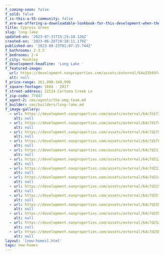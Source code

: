 ```yaml
---
f_coming-soon: false
f_sold: false
f_is-this-a-55-community: false
f_are-we-offering-a-downloadable-lookbook-for-this-development-when-they-submit-their-contact-info: false
title: Cypress Green
slug: long-lake
updated-on: '2023-07-31T15:25:18.126Z'
created-on: '2023-06-28T19:10:11.179Z'
published-on: '2023-08-23T01:07:15.744Z'
f_bathrooms: 2-3.5
f_bedrooms: 2-4
f_city: Hockley
f_development-headline: 'Long Lake '
f_featured-image:
  url: https://development.nanproperties.com/assets/external/64a32b93fa16f8c5677f911d_1-print-dsc07826-edit201201.jpg
  alt: null
f_price-range: 261,990-349,990
f_square-footage: 1604 - 2817
f_street-address: 22114 Cortona Creek Ln
f_zip-code: 77447
f_agent-2: cms/agents/the-omg-team.md
f_builder: cms/builders/long-lake.md
f_image-gallery:
  - url: https://development.nanproperties.com/assets/external/64c7d1f3b50442efc895d9e9_1-web-or-mls-dsc07775-edit.jpg
    alt: null
  - url: https://development.nanproperties.com/assets/external/64c7d1f40addfa8a602119f0_2-web-or-mls-dsc07790-edit.jpg
    alt: null
  - url: https://development.nanproperties.com/assets/external/64c7d1f562ecfb804af5e114_3-web-or-mls-dsc06421.jpg
    alt: null
  - url: https://development.nanproperties.com/assets/external/64c7d1f6b7579ecc3150ff6b_6-web-or-mls-dsc06456_vs.jpg
    alt: null
  - url: https://development.nanproperties.com/assets/external/64c7d2114b977a980db08aa3_7-web-or-mls-dsc06476.jpg
    alt: null
  - url: https://development.nanproperties.com/assets/external/64c7d212f43658979c57c869_9-web-or-mls-dsc06496.jpg
    alt: null
  - url: https://development.nanproperties.com/assets/external/64c7d213b50442efc895e01e_13-web-or-mls-dsc06541.jpg
    alt: null
  - url: https://development.nanproperties.com/assets/external/64c7d214f453801f6fd0d3ce_15-web-or-mls-dsc06561_vs.jpg
    alt: null
  - url: https://development.nanproperties.com/assets/external/64c7d215152433319db391f9_16-web-or-mls-dsc06571.jpg
    alt: null
  - url: https://development.nanproperties.com/assets/external/64c7d257be4337be863ba3b5_22-web-or-mls-dsc06631_vs.jpg
    alt: null
  - url: https://development.nanproperties.com/assets/external/64c7d259ac4d775c77cb53a6_24-web-or-mls-dsc06726.jpg
    alt: null
  - url: https://development.nanproperties.com/assets/external/64c7d259268c16562f9bcb96_27-web-or-mls-dsc06706.jpg
    alt: null
  - url: https://development.nanproperties.com/assets/external/64c7d25a4e0728b359d2ba3c_28-web-or-mls-dsc06741.jpg
    alt: null
  - url: https://development.nanproperties.com/assets/external/64c7d25b268c16562f9bcd94_37-web-or-mls-dsc06836.jpg
    alt: null
layout: '[new-homes].html'
tags: new-homes
---
```



